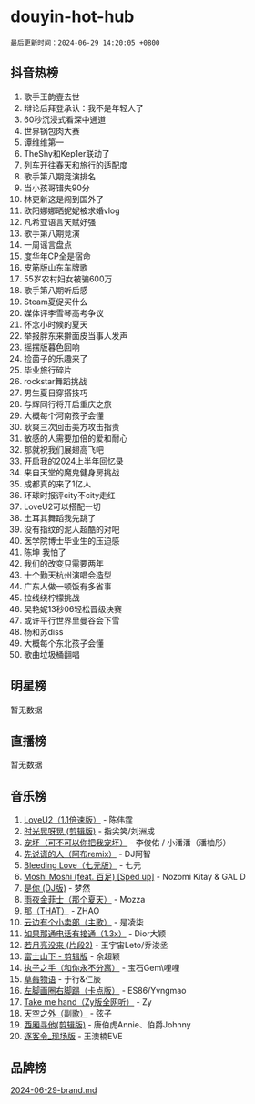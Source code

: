 # douyin-hot-hub

`最后更新时间：2024-06-29 14:20:05 +0800`

## 抖音热榜

1. 歌手王韵壹去世
1. 辩论后拜登承认：我不是年轻人了
1. 60秒沉浸式看深中通道
1. 世界锅包肉大赛
1. 谭维维第一
1. TheShy和Kep1er联动了
1. 列车开往春天和旅行的适配度
1. 歌手第八期竞演排名
1. 当小孩哥错失90分
1. 林更新这是闯到国外了
1. 欧阳娜娜晒妮妮被求婚vlog
1. 凡希亚语言天赋好强
1. 歌手第八期竞演
1. 一周谣言盘点
1. 度华年CP全是宿命
1. 皮筋版山东车牌歌
1. 55岁农村妇女被骗600万
1. 歌手第八期听后感
1. Steam夏促买什么
1. 媒体评李雪琴高考争议
1. 怀念小时候的夏天
1. 举报胖东来擀面皮当事人发声
1. 摇摆版暮色回响
1. 捡菌子的乐趣来了
1. 毕业旅行碎片
1. rockstar舞蹈挑战
1. 男生夏日穿搭技巧
1. 与辉同行将开启重庆之旅
1. 大概每个河南孩子会懂
1. 耿爽三次回击美方攻击指责
1. 敏感的人需要加倍的爱和耐心
1. 那就祝我们展翅高飞吧
1. 开启我的2024上半年回忆录
1. 来自天堂的魔鬼健身房挑战
1. 成都真的来了1亿人
1. 环球时报评city不city走红
1. LoveU2可以搭配一切
1. 土耳其舞蹈我先跳了
1. 没有指纹的泥人超酷的对吧
1. 医学院博士毕业生的压迫感
1. 陈坤 我怕了
1. 我们的改变只需要两年
1. 十个勤天杭州演唱会造型
1. 广东人做一顿饭有多省事
1. 拉线绕柠檬挑战
1. 吴艳妮13秒06轻松晋级决赛
1. 或许平行世界里曼谷会下雪
1. 杨和苏diss
1. 大概每个东北孩子会懂
1. 歌曲垃圾桶翻唱

## 明星榜

暂无数据

## 直播榜

暂无数据

## 音乐榜

1. [LoveU2（1.1倍速版）](https://sf5-hl-cdn-tos.douyinstatic.com/obj/tos-cn-ve-2774/oQMeDffLaEmgMwgCOEMAFCI6INzoFPgWdD0rsa) - 陈伟霆
1. [时光晃呀晃 (剪辑版)](https://sf27-cdn-tos.douyinstatic.com/obj/tos-cn-ve-2774/o8ACeQem3gwI1x3GIYGAfKG0LJebKFRJDwRwyW) - 指尖笑/刘洲成
1. [宠坏（可不可以你把我宠坏）](https://sf5-hl-cdn-tos.douyinstatic.com/obj/tos-cn-ve-2774/ocWI8ft2gd0rAfXKzvKGeMQM6fVLTLfA8UJzwl) - 李俊佑 / 小潘潘（潘柚彤）
1. [先说谎的人（阿布remix）](https://sf3-cdn-tos.douyinstatic.com/obj/tos-cn-ve-2774/owQtOFmAzBgxBKDOYfeCTQTgE9cDORrOQqmCZy) - DJ阿智
1. [Bleeding Love（七元版）](https://sf3-cdn-tos.douyinstatic.com/obj/tos-cn-ve-2774/oEgC9eZFHQ1MfSRnrfkzFp8AayDWqAQMABBgUs) - 七元
1. [Moshi Moshi (feat. 百足) [Sped up]](https://sf5-hl-cdn-tos.douyinstatic.com/obj/tos-cn-ve-2774/ocCPFQcXJLeroaIdQLIGAoeeYM3OAUYGDguHXz) - Nozomi Kitay & GAL D
1. [是你 (DJ版)](https://sf3-cdn-tos.douyinstatic.com/obj/tos-cn-ve-2774/1ec766e572b34c42853ce6315d426850) - 梦然
1. [雨夜金菲士（那个夏天）](https://sf5-hl-cdn-tos.douyinstatic.com/obj/tos-cn-ve-2774/osPmPLDWQBBE2Z6bftCgYwkFaF4pEYEneXaZQs) - Mozza
1. [那（THAT）](https://sf5-hl-cdn-tos.douyinstatic.com/obj/tos-cn-ve-2774/oIIWGeBZCnlGx9tl0gFlCfwlQbj7QWAD8HYAGg) - ZHAO
1. [云边有个小卖部（主歌）](https://sf5-hl-cdn-tos.douyinstatic.com/obj/tos-cn-ve-2774/okvgzOZylLA4WYUHkAhpy5DrCiqAmBjiMIkJp) - 是凌柒
1. [如果那通电话有接通（1.3x）](https://sf3-cdn-tos.douyinstatic.com/obj/tos-cn-ve-2774/ocJeJKhUhAJG8EYZiEFfGFAPkD3beMQ5mwDv1e) - Dior大颖
1. [若月亮没来 (片段2)](https://sf27-cdn-tos.douyinstatic.com/obj/tos-cn-ve-2774/ocQavLLjkCOeDxGyYeIMGgNAIwJ0QXE1Ve3Fzv) - 王宇宙Leto/乔浚丞
1. [富士山下 - 剪辑版](https://sf5-hl-cdn-tos.douyinstatic.com/obj/tos-cn-ve-2774/o4QGmeUZhQXvtC5BDkogeQni8WbdCBUJEYI12v) - 余超颖
1. [执子之手（和你永不分离）](https://sf5-hl-cdn-tos.douyinstatic.com/obj/tos-cn-ve-2774/oU4mUWISThYfqtA61VOl8PAQGeK2LGGQfFCZfY) - 宝石Gem\哩哩
1. [草莓物语](https://sf6-cdn-tos.douyinstatic.com/obj/tos-cn-ve-2774/okynhJ7jEAIIZBfsLgYMEI8QC3WbQNN66RKzhT) - 于行&仁辰
1. [左脚画圈右脚踢（卡点版）](https://sf5-hl-cdn-tos.douyinstatic.com/obj/tos-cn-ve-2774/oAoAIr8BJv8B7W4CEBMsaSfDWrAiF4izwIDMJg) - ES86/Yvngmao
1. [Take me hand（Zy版全网听）](https://sf6-cdn-tos.douyinstatic.com/obj/tos-cn-ve-2774/owyUoUuVpA1I7BiszAYMSqbGseWQw8P7Ea2BiR) - Zy
1. [天空之外（副歌）](https://sf5-hl-cdn-tos.douyinstatic.com/obj/tos-cn-ve-2774/oAYn0BTp8jS8iSyZSHMUWAikyvAWI1c7aiJTr) - 弦子
1. [西厢寻他(剪辑版)](https://sf5-hl-cdn-tos.douyinstatic.com/obj/tos-cn-ve-2774/oUsAVfAQKlRNxEv5qxvIB8o5qmIWUcXbzJKJhw) - 唐伯虎Annie、伯爵Johnny
1. [逐客令_现场版](https://sf5-hl-cdn-tos.douyinstatic.com/obj/tos-cn-ve-2774/okjvqFftEMAIgLPvI8f4MT5CZVyxmDQdBOwjBv) - 王澳楠EVE

## 品牌榜

[2024-06-29-brand.md](2024-06-29-brand.md)
